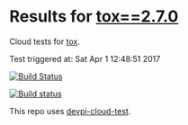 # Results for [tox==2.7.0](https://devpi.net/obestwalter/dev/tox/2.7.0)

Cloud tests for [tox](https://github.com/tox-dev/tox).

Test triggered at: Sat Apr  1 12:48:51 2017

[![Build Status](https://travis-ci.org/obestwalter/devpi-cloud-test-tox.svg?branch=master)](https://travis-ci.org/obestwalter/devpi-cloud-test-tox)

[![Build status](https://ci.appveyor.com/api/projects/status/98yyno2u5fpnds4l/branch/master?svg=true)](https://ci.appveyor.com/project/obestwalter/devpi-cloud-test-tox/branch/master)

This repo uses [devpi-cloud-test](https://github.com/obestwalter/devpi-cloud-test).
